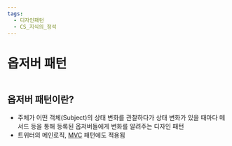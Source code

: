 ```yaml
---
tags:
  - 디자인패턴
  - CS_지식의_정석
---
```

# 옵저버 패턴

```table-of-contents
```

##  옵저버 패턴이란?

- 주체가 어떤 객체(Subject)의 상태 변화를 관찰하다가 상태 변화가 있을 때마다 메서드 등을 통해 등록된 옵저버들에게 변화를 알려주는 디자인 패턴
- 트위터의 메인로직, [MVC](../../Spring/Spring%20MVC/MVC.md) 패턴에도 적용됨



